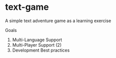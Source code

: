 # text-game

A simple text adventure game as a learning exercise

Goals
1. Multi-Language Support
2. Multi-Player Support (2)
3. Development Best practices